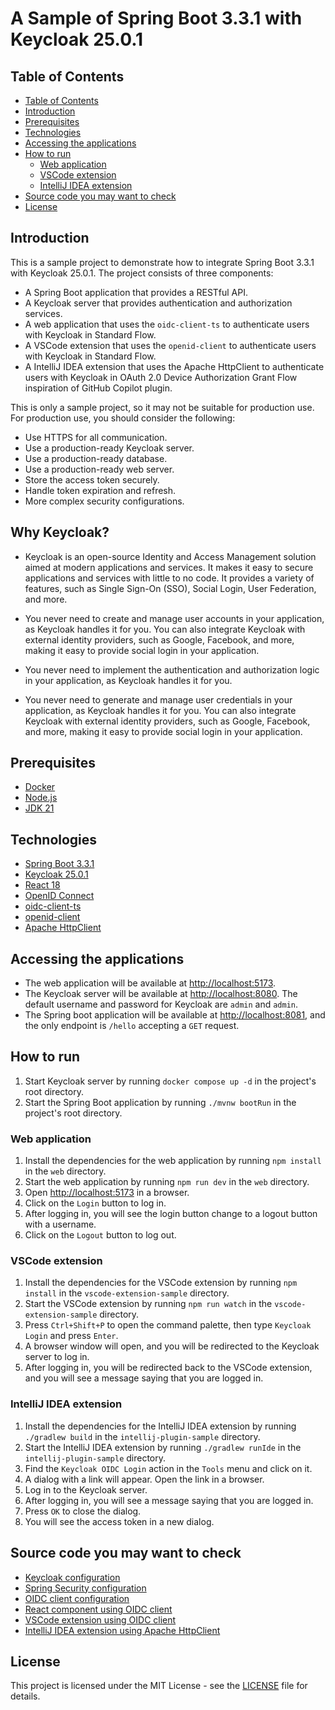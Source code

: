# A Sample of Spring Boot 3.3.1 with Keycloak 25.0.1

## Table of Contents

- [Table of Contents](#table-of-contents)
- [Introduction](#introduction)
- [Prerequisites](#prerequisites)
- [Technologies](#technologies)
- [Accessing the applications](#accessing-the-applications)
- [How to run](#how-to-run)
  - [Web application](#web-application)
  - [VSCode extension](#vscode-extension)
  - [IntelliJ IDEA extension](#intellij-idea-extension)
- [Source code you may want to check](#source-code-you-may-want-to-check)
- [License](#license)

## Introduction

This is a sample project to demonstrate how to integrate Spring Boot 3.3.1 with Keycloak 25.0.1. The project consists of three components:

- A Spring Boot application that provides a RESTful API.
- A Keycloak server that provides authentication and authorization services.
- A web application that uses the `oidc-client-ts` to authenticate users with Keycloak in Standard Flow.
- A VSCode extension that uses the `openid-client` to authenticate users with Keycloak in Standard Flow.
- A IntelliJ IDEA extension that uses the Apache HttpClient to authenticate users with Keycloak in OAuth 2.0 Device Authorization Grant Flow inspiration of GitHub Copilot plugin.

This is only a sample project, so it may not be suitable for production use. For production use, you should consider the following:

- Use HTTPS for all communication.
- Use a production-ready Keycloak server.
- Use a production-ready database.
- Use a production-ready web server.
- Store the access token securely.
- Handle token expiration and refresh.
- More complex security configurations.

## Why Keycloak?

- Keycloak is an open-source Identity and Access Management solution aimed at modern applications and services. It makes it easy to secure applications and services with little to no code. It provides a variety of features, such as Single Sign-On (SSO), Social Login, User Federation, and more.

- You never need to create and manage user accounts in your application, as Keycloak handles it for you. You can also integrate Keycloak with external identity providers, such as Google, Facebook, and more, making it easy to provide social login in your application.

- You never need to implement the authentication and authorization logic in your application, as Keycloak handles it for you.

- You never need to generate and manage user credentials in your application, as Keycloak handles it for you. You can also integrate Keycloak with external identity providers, such as Google, Facebook, and more, making it easy to provide social login in your application.

## Prerequisites

- [Docker](https://www.docker.com/)
- [Node.js](https://nodejs.org/)
- [JDK 21](https://www.oracle.com/java/technologies/downloads/#java21)

## Technologies

- [Spring Boot 3.3.1](https://spring.io/projects/spring-boot)
- [Keycloak 25.0.1](https://www.keycloak.org/)
- [React 18](https://react.dev/)
- [OpenID Connect](https://openid.net/connect/)
- [oidc-client-ts](https://authts.github.io/oidc-client-ts/)
- [openid-client](https://github.com/panva/node-openid-client)
- [Apache HttpClient](https://hc.apache.org/httpcomponents-client-5.3.x/index.html)

## Accessing the applications

- The web application will be available at [http://localhost:5173](http://localhost:5173).
- The Keycloak server will be available at [http://localhost:8080](http://localhost:8080). The default username and password for Keycloak are `admin` and `admin`.
- The Spring boot application will be available at [http://localhost:8081](http://localhost:8081), and the only endpoint is `/hello` accepting a `GET` request.

## How to run

1. Start Keycloak server by running `docker compose up -d` in the project's root directory.
2. Start the Spring Boot application by running `./mvnw bootRun` in the project's root directory.

### Web application

1. Install the dependencies for the web application by running `npm install` in the `web` directory.
2. Start the web application by running `npm run dev` in the `web` directory.
3. Open [http://localhost:5173](http://localhost:5173) in a browser.
4. Click on the `Login` button to log in.
5. After logging in, you will see the login button change to a logout button with a username.
6. Click on the `Logout` button to log out.

### VSCode extension

1. Install the dependencies for the VSCode extension by running `npm install` in the `vscode-extension-sample` directory.
2. Start the VSCode extension by running `npm run watch` in the `vscode-extension-sample` directory.
3. Press `Ctrl+Shift+P` to open the command palette, then type `Keycloak Login` and press `Enter`.
4. A browser window will open, and you will be redirected to the Keycloak server to log in.
5. After logging in, you will be redirected back to the VSCode extension, and you will see a message saying that you are logged in.

### IntelliJ IDEA extension

1. Install the dependencies for the IntelliJ IDEA extension by running `./gradlew build` in the `intellij-plugin-sample` directory.
2. Start the IntelliJ IDEA extension by running `./gradlew runIde` in the `intellij-plugin-sample` directory.
3. Find the `Keycloak OIDC Login` action in the `Tools` menu and click on it.
4. A dialog with a link will appear. Open the link in a browser.
5. Log in to the Keycloak server.
6. After logging in, you will see a message saying that you are logged in.
7. Press `OK` to close the dialog.
8. You will see the access token in a new dialog.

## Source code you may want to check

- [Keycloak configuration](./src/main/resources/application.properties)
- [Spring Security configuration](./src/main/java/com/example/demo/WebSecurityConfig.java)
- [OIDC client configuration](./web/src/oidc.config.ts)
- [React component using OIDC client](./web/src/App.tsx)
- [VSCode extension using OIDC client](./vscode-extension-sample/src/extension.ts)
- [IntelliJ IDEA extension using Apache HttpClient](./intellij-plugin-sample/src/main/kotlin/com/example/intellijpluginsample/KeycloakLoginAction.kt)

## License

This project is licensed under the MIT License - see the [LICENSE](LICENSE) file for details.
